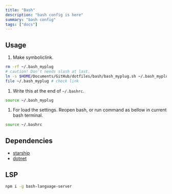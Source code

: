 ```yaml
---
title: "Bash"
description: "bash config is here"
summary: "bash config"
tags: ["docs"]
---
```


## Usage

1. Make symboliclink.

```bash
rm -rf ~/.bash_myplug
# caution! Don't needs slash at last.
ln -s $HOME/Documents/GitHub/dotfiles/bash/bash_myplug.sh ~/.bash_myplug
file ~/.bash_myplug # check link
```

1. Write this at the end of `~/.bashrc`.

```bash
source ~/.bash_myplug
```

1. For load the settings. Reopen bash, or run command as bellow in current bash terminal.

```bash
source ~/.bashrc
```

## Dependencies

- [starship](https://starship.rs)
- [dotnet](https://docs.microsoft.com/ja-jp/dotnet/core/install/)

## LSP

```bash
npm i -g bash-language-server
```
